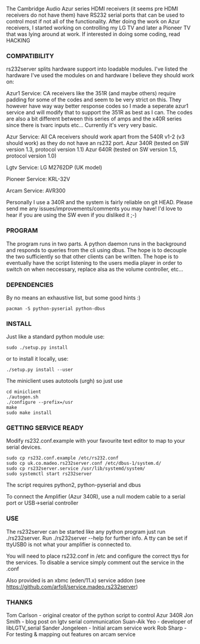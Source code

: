 The Cambridge Audio Azur series HDMI receivers (it seems pre HDMI receivers do
not have them) have RS232 serial ports that can be used to control most if not
all of the functionality. After doing the work on Azur receivers, I started
working on controlling my LG TV and later a Pioneer TV that was lying around at
work. If interested in doing some coding, read HACKING

### COMPATIBILITY

rs232server splits hardware support into loadable modules. I've listed the
hardware I've used the modules on and hardware I believe they should work on:

Azur1 Service:
CA receivers like the 351R (and maybe others) require padding for some of the
codes and seem to be very strict on this. They however have way way better
response codes so I made a seperate azur1 service and will modify that to
support the 351R as best as I can. The codes are also a bit different between
this series of amps and the x40R series since there is tvarc inputs etc...
Currently it's very very basic.

Azur Service:
All CA receivers should work apart from the 540R v1-2 (v3 should work) as they
do not have an rs232 port.
Azur 340R (tested on SW version 1.3, protocol version 1.1)
Azur 640R (tested on SW version 1.5, protocol version 1.0)

Lgtv Service:
LG M2762DP (UK model)

Pioneer Service:
KRL-32V

Arcam Service:
AVR300

Personally I use a 340R and the system is fairly reliable on git HEAD. Please
send me any issues/improvements/comments you may have! I'd love to hear if you
are using the SW even if you disliked it ;-)

### PROGRAM

The program runs in two parts. A python daemon runs in the background and
responds to queries from the cli using dbus.  The hope is to decouple the two
sufficiently so that other clients can be written. The hope is to eventually
have the script listening to the users media player in order to switch on when
neccessary, replace alsa as the volume controller, etc...

### DEPENDENCIES

By no means an exhaustive list, but some good hints :)
```
pacman -S python-pyserial python-dbus
```

### INSTALL

Just like a standard python module use:
```{sh}
sudo ./setup.py install
```
or to install it locally, use:
```{sh}
./setup.py install --user
```
The miniclient uses autotools (urgh) so just use
```{sh}
cd miniclient
./autogen.sh
./configure --prefix=/usr
make
sudo make install
```

### GETTING SERVICE READY

Modify rs232.conf.example with your favourite text editor to map to your serial devices.

```{sh}
sudo cp rs232.conf.example /etc/rs232.conf
sudo cp uk.co.madeo.rs232server.conf /etc/dbus-1/system.d/
sudo cp rs232server.service /usr/lib/systemd/system/
sudo systemctl start rs232server
```

The script requires python2, python-pyserial and dbus

To connect the Amplifier (Azur 340R), use a null modem cable to a serial port
or USB->serial controller

### USE
The rs232server can be started like any python program just run
./rs232server.  Run ./rs232server --help for further info. A tty can be set if
ttyUSB0 is not what your amplifier is connected to.

You will need to place rs232.conf in /etc and configure the correct ttys for
the services. To disable a service simply comment out the service in the .conf

Also provided is an xbmc (eden/11.x) service addon (see
https://github.com/arfoll/service.madeo.rs232server)

### THANKS
Tom Carlson - original creator of the python script to control Azur 340R
Jon Smith - blog post on lgtv serial communication
Suan-Aik Yeo - developer of libLGTV_serial
Sander Jongeleen - Initial arcam service work
Rob Sharp - For testing & mapping out features on arcam service
